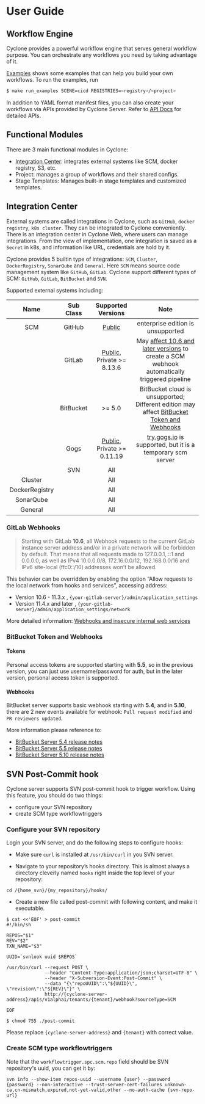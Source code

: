 # User Guide

## Workflow Engine

Cyclone provides a powerful workflow engine that serves general workflow purpose. You can orchestrate any workflows you need by taking advantage of it.

[Examples](../examples) shows some examples that can help you build your own workflows. To run the examples, run

```bash
$ make run_examples SCENE=cicd REGISTRIES=<registry>/<project>
```

In addition to YAML format manifest files, you can also create your workflows via APIs provided by Cyclone Server. Refer to [API Docs](./swagger-api-docs.md) for detailed APIs.

## Functional Modules

There are 3 main functional modules in Cyclone:

* [Integration Center](#Integration-Center): integrates external systems like SCM, docker registry, S3, etc.
* Project: manages a group of workflows and their shared configs.
* Stage Templates: Manages built-in stage templates and customized templates.

## Integration Center

External systems are called integrations in Cyclone, such as `GitHub`, `docker registry`, `k8s cluster`. They can be integrated to Cyclone conveniently. There is an integration center in Cyclone Web, where users can manage integrations.
From the view of implementation, one integration is saved as a `Secret` in k8s, and information like URL, credentials are hold by it.

Cyclone provides 5 builtin type of integrations: `SCM`, `Cluster`, `DockerRegistry`, `SonarQube` and `General`. Here `SCM` means source code management system like `GitHub`, `GitLab`. Cyclone support different types of SCM: `GitHub`, `GitLab`, `BitBucket` and `SVN`.

Supported external systems including:

|  Name  | Sub Class | Supported Versions | Note  |
| :---:  | :---:     | :---:              | :---: |
| SCM    | GitHub    | [Public](https://github.com/) | enterprise edition is unsupported |
|        | GitLab    | [Public](https://gitlab.com/), Private >= 8.13.6         | May [affect 10.6 and later versions](#GitLab-Webhooks) to create a SCM webhook automatically triggered pipeline |
|        | BitBucket | \>= 5.0 | BitBucket cloud is unsupported;<br> Different edition may affect [BitBucket Token and Webhooks](#BitBucket-Token-and-Webhooks) |
|        | Gogs      | [Public](http://try.gogs.io/), Private \>= 0.11.19 | [try.gogs.io](https://gitea.com/) is supported, but it is a temporary scm server |
|        | SVN       | All                | |
| Cluster |          | All                | |
| DockerRegistry |   | All                | |
| SonarQube |        | All                | |
| General |          | All                | |

### GitLab Webhooks

> Starting with GitLab **10.6**, all Webhook requests to the current GitLab instance server address and/or in a private network will be forbidden by default.
That means that all requests made to 127.0.0.1, ::1 and 0.0.0.0, as well as IPv4 10.0.0.0/8, 172.16.0.0/12, 192.168.0.0/16 and IPv6 site-local (ffc0::/10) addresses won’t be allowed.

This behavior can be overridden by enabling the option “Allow requests to the local network from hooks and services”, accessing address:
- Version 10.6 - 11.3.x , `{your-gitlab-server}/admin/application_settings`
- Version 11.4.x and later , `{your-gitlab-server}/admin/application_settings/network`

More detailed information: [Webhooks and insecure internal web services](https://docs.gitlab.com/ee/security/webhooks.html)

### BitBucket Token and Webhooks

#### Tokens

Personal access tokens are supported starting with **5.5**, so in the previous version, you can just use username/password for auth,
but in the later version, personal access token is supported.

#### Webhooks

BitBucket server supports basic webhook starting with **5.4**, and in **5.10**, there are 2 new events available for webhook:
`Pull request modified` and `PR reviewers updated`.

More information please reference to:
- [BitBucket Server 5.4 release notes](https://confluence.atlassian.com/bitbucketserver/bitbucket-server-5-4-release-notes-935388966.html)
- [BitBucket Server 5.5 release notes](https://confluence.atlassian.com/bitbucketserver/bitbucket-server-5-5-release-notes-938037662.html)
- [BitBucket Server 5.10 release notes](https://confluence.atlassian.com/bitbucketserver/bitbucket-server-5-10-release-notes-948214779.html)

## SVN Post-Commit hook

Cyclone server supports SVN post-commit hook to trigger workflow. Using this feature, you should do two things:
- configure your SVN repository
- create SCM type workflowtriggers

### Configure your SVN repository

Login your SVN server, and do the following steps to configure hooks:

- Make sure `curl` is installed at `/usr/bin/curl` in you SVN server.

- Navigate to your repository’s hooks directory. This is almost always a directory cleverly named `hooks` right inside the top level of your repository:
```
cd /{home_svn}/{my_repository}/hooks/
```

- Create a new file called post-commit with following content, and make it executable.
```shell
$ cat <<'EOF' > post-commit
#!/bin/sh

REPOS="$1"
REV="$2"
TXN_NAME="$3"

UUID=`svnlook uuid $REPOS`

/usr/bin/curl --request POST \
              --header "Content-Type:application/json;charset=UTF-8" \
              --header "X-Subversion-Event:Post-Commit" \
              --data "{\"repoUUID\":\"${UUID}\", \"revision\":\"${REV}\"}" \
              http://{cyclone-server-address}/apis/v1alpha1/tenants/{tenant}/webhook?sourceType=SCM

EOF

$ chmod 755 ./post-commit
```
Please replace `{cyclone-server-address}` and `{tenant}` with correct value.

### Create SCM type workflowtriggers

Note that the `workflowtrigger.spc.scm.repo` field should be SVN repository's uuid, you can get it by:
```
svn info --show-item repos-uuid --username {user} --password {password} --non-interactive --trust-server-cert-failures unknown-ca,cn-mismatch,expired,not-yet-valid,other --no-auth-cache {svn-repo-url}
```
